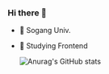 ### Hi there 👋

- 🔭 Sogang Univ. 
- 🌱 Studying Frontend

  ![Anurag's GitHub stats](https://github-readme-stats.vercel.app/api?username=01choco&show_icons=true&theme=radical)
